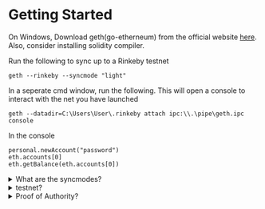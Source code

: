 # Getting Started
On Windows,
Download geth(go-etherneum) from the official website [here](https://geth.ethereum.org/downloads/).
Also, consider installing solidity compiler.

Run the following to sync up to a Rinkeby testnet

```
geth --rinkeby --syncmode "light"
```

In a seperate cmd window, run the following. This will open a console to interact with the net you have launched

```
geth --datadir=C:\Users\User\.rinkeby attach ipc:\\.\pipe\geth.ipc console
```

In the console 

```
personal.newAccount("password")
eth.accounts[0]
eth.getBalance(eth.accounts[0])
```

<details>
  <summary>What are the syncmodes?</summary>
  
  1. Full Sync: 
    Gets the block headers, the block bodies, and validates every element from genesis block.

  2. Fast Sync: 
    Gets the block headers, the block bodies, it processes no transactions until current block - 64(*). Then it gets a snapshot state and goes like a full synchronization.

  3. Light Sync: 
    Gets only the current state. To verify elements, it needs to ask to full (archive) nodes for the corresponding tree leaves.
</details>

<details>
  <summary>testnet?</summary>
  
  <details>
    <summary>What is a testnet?</summary>
  
    A Testnet is an Ethereum blockchain that uses identical technology and software as the “Mainnet” Ethereum blockchain. However, whereas the Mainnet network is used for “actual” transactions with “value”, Testnets are used for testing smart contracts and decentralized applications (“DApps”).
  </details>
  
  <details>
    <summary>Differences with mainnet?</summary>
  
    Blockchains are simply databases created by a network of computers that interact with each other, using purposefully designed software to get the computers on that network to agree (i.e. achieve “consensus”) on what data to add and store on the database. The only difference between Testnets and Mainnet is that they are operated by different networks; i.e. one group of computers has agreed to work with each other and form a Testnet network, while another group of computers has agreed to work together to serve as the Mainnet network.
    In order for a network of computers to agree to “work with each other”, they must agree on two parameters which uniquely identify each network:
    A network ID: 
        a number parameter which acts as an identifier for a network. For example, the Mainnet’s network ID is 1, while the other most commonly used Testnets have network IDs of 3, 4, and 42 for Ropsten, Rinkeby, and Kovan, respectively. So if you want to connect your computer to one of the blockchains, you run the Ethereum software and specify a network ID of 1 to connect it to the Mainnet, or you specify a network ID of 3 for Ropsten. That way, it knows which network of computers to connect to.
    Genesis block: 
        all computers on a network must agree to all the data stored on that blockchain, which of course must begin somewhere: the genesis block. The genesis block is block #1 of a network’s blockchain; it is just arbitrary data that has been designated as the beginning of that blockchain.
  </details>
  Read more from [here](https://medium.com/hummingbot/finance-3-0-wiki-testnet-vs-mainnet-8ab5b78d93)
</details>

<details>
  <summary>Proof of Authority?</summary>
  
    Proof of authority (PoA) is an algorithm used with blockchains that delivers comparatively fast transactions through a consensus mechanism based on identity as a stake.
    [https://en.wikipedia.org/wiki/Proof_of_authority](https://en.wikipedia.org/wiki/Proof_of_authority)
 </details>
